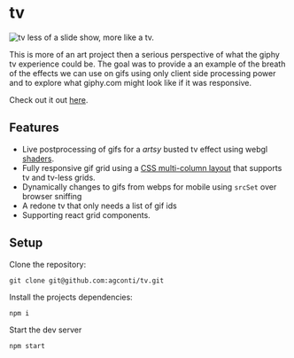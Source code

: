 # tv
![tv](http://www.giphy.com/gifs/l4FGIUP7ctUBrk0W4)
less of a slide show, more like a tv.

This is more of an art project then a serious perspective of what the giphy tv experience could be. The goal was to provide a an example of the breath of the effects we can use on gifs using only client side processing power and to explore what giphy.com might look like if it was responsive.

Check out it out [here](https://agconti.github.io/tv/).

## Features
- Live postprocessing of gifs for a _artsy_ busted tv effect using webgl [shaders](https://github.com/agconti/tv/blob/master/src/tv/TVShader.js).
- Fully responsive gif grid using a [CSS multi-column layout](https://developer.mozilla.org/en-US/docs/Web/CSS/CSS_Columns/Using_multi-column_layouts) that supports tv and tv-less grids.
- Dynamically changes to gifs from webps for mobile using `srcSet` over browser sniffing
- A redone tv that only needs a list of gif ids
- Supporting react grid components.

## Setup

Clone the repository:
```
git clone git@github.com:agconti/tv.git
```

Install the projects dependencies:
```
npm i
```

Start the dev server
```
npm start
```
